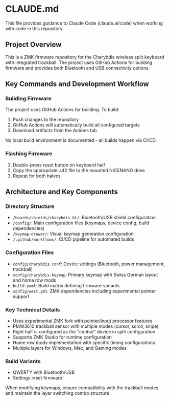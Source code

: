 # CLAUDE.md

This file provides guidance to Claude Code (claude.ai/code) when working with code in this repository.

## Project Overview

This is a ZMK firmware repository for the Charybdis wireless split keyboard with integrated trackball. The project uses GitHub Actions for building firmware and provides both Bluetooth and USB connectivity options.

## Key Commands and Development Workflow


### Building Firmware

The project uses GitHub Actions for building. To build:

1. Push changes to the repository
2. GitHub Actions will automatically build all configured targets
3. Download artifacts from the Actions tab

No local build environment is documented - all builds happen via CI/CD.

### Flashing Firmware

1. Double-press reset button on keyboard half
2. Copy the appropriate .uf2 file to the mounted NICENANO drive
3. Repeat for both halves

## Architecture and Key Components

### Directory Structure

- `/boards/shields/charybdis-bt/`: Bluetooth/USB shield configuration
- `/config/`: Main configuration files (keymaps, device config, build dependencies)
- `/keymap-drawer/`: Visual keymap generation configuration
- `/.github/workflows/`: CI/CD pipeline for automated builds

### Configuration Files

- `config/charybdis.conf`: Device settings (Bluetooth, power management, trackball)
- `config/charybdis.keymap`: Primary keymap with Swiss German layout and home row mods
- `build.yaml`: Build matrix defining firmware variants
- `config/west.yml`: ZMK dependencies including experimental pointer support

### Key Technical Details

- Uses experimental ZMK fork with pointer/input processor features
- PMW3610 trackball sensor with multiple modes (cursor, scroll, snipe)
- Right half is configured as the "central" device in split configuration
- Supports ZMK Studio for runtime configuration
- Home row mods implementation with specific timing configurations
- Multiple layers for Windows, Mac, and Gaming modes

### Build Variants

- QWERTY with Bluetooth/USB
- Settings reset firmware

When modifying keymaps, ensure compatibility with the trackball modes and maintain the layer switching combo structure.
